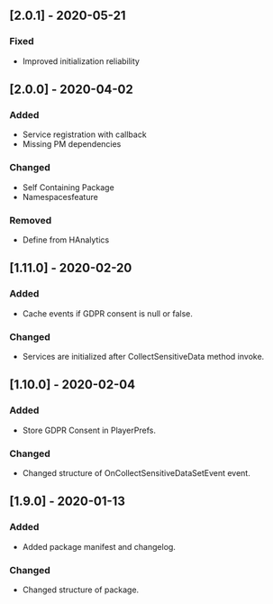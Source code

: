 ## [2.0.1] - 2020-05-21
### Fixed
- Improved initialization reliability

## [2.0.0] - 2020-04-02
### Added
- Service registration with callback
- Missing PM dependencies

### Changed
- Self Containing Package
- Namespacesfeature

### Removed
- Define from HAnalytics

## [1.11.0] - 2020-02-20
### Added
- Cache events if GDPR consent is null or false.

### Changed
- Services are initialized after CollectSensitiveData method invoke.

## [1.10.0] - 2020-02-04
### Added
- Store GDPR Consent in PlayerPrefs.

### Changed
- Changed structure of OnCollectSensitiveDataSetEvent event.

## [1.9.0] - 2020-01-13
### Added
- Added package manifest and changelog.

### Changed
- Changed structure of package.